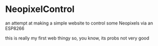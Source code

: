 # NeopixelControl

an attempt at making a simple website to control some Neopixels via an ESP8266

this is really my first web thingy so, you know, its probs not very good
